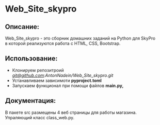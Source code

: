 # Web_Site_skypro

## Описание:

Web_Site_skypro - это сборник домашних заданий на Python для SkyPro в которой реализуются 
работа с HTML, CSS, Bootstrap.

## Использование:
* Клонируем репозитроий *git@github.com:AntonNadein/Web_Site_skypro.git*
* Устанавливаем зависимоти **pyproject.toml**
* Запускаем функционал при помощи файлов **main.py,**


## Документация:
В пакете src размещены 4 веб страницы для работы магазина. Упраляющий класс class_web.py.
